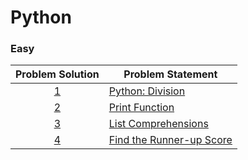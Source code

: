 # Python

### Easy

|Problem Solution|Problem Statement|
|:--------------:|-----------------|
|[1]|[Python: Division]|
|[2]|[Print Function]|
|[3]|[List Comprehensions]|
|[4]|[Find the Runner-up Score]|
















[//]: # (Easy)

[1]: Easy/1.py?ss=2
[Python: Division]: https://www.hackerrank.com/challenges/python-division/problem

[2]: Easy/2.py?ts=4
[Print Function]: https://www.hackerrank.com/challenges/python-print/problem

[3]: Easy/3.py?ts=4
[List Comprehensions]: https://www.hackerrank.com/challenges/list-comprehensions/problem

[4]: Easy/4.py?ts=4
[Find the Runner-up Score]: https://www.hackerrank.com/challenges/find-second-maximum-number-in-a-list/problem












[//]: # (EOF)
